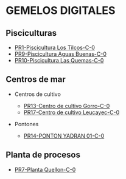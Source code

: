 # GEMELOS DIGITALES

## Pisciculturas

  - [PR1-Piscicultura Los Tilcos-C-0](./pisc-lostilcos/index.html)
  - [PR9-Piscicultura Aguas Buenas-C-0](./pisc-aguasbuenas/index.html)
  - [PR10-Piscicultura Las Quemas-C-0](./pisc-lasquemas/index.html)

## Centros de mar

  - Centros de cultivo

    - [PR13-Centro de cultivo Gorro-C-0](./cc-gorro/index.htm)
    - [PR17-Centro de cultivo Leucayec-C-0](./cc-leucayec/index.htm)
  
  - Pontones

    - [PR14-PONTON YADRAN 01-C-0](./ponton-yadran01/index.html)


## Planta de procesos

  - [PR7-Planta Quellon-C-0](./planta-quellon/index.html)

